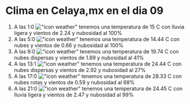 # Clima en Celaya,mx en el dia 09

1. A las 1:0 !["icon weather"](http://openweathermap.org/img/w/10n.png) tenemos una temperatura de 15 C con lluvia ligera y  vientos de 2.24 y nubosidad al 100%
1. A las 5:0 !["icon weather"](http://openweathermap.org/img/w/04n.png) tenemos una temperatura de 14.44 C con nubes y  vientos de 0.66 y nubosidad al 100%
1. A las 9:0 !["icon weather"](http://openweathermap.org/img/w/03d.png) tenemos una temperatura de 19.74 C con nubes dispersas y  vientos de 1.89 y nubosidad al 41%
1. A las 13:1 !["icon weather"](http://openweathermap.org/img/w/03d.png) tenemos una temperatura de 24.44 C con nubes dispersas y  vientos de 2.92 y nubosidad al 27%
1. A las 17:0 !["icon weather"](http://openweathermap.org/img/w/04d.png) tenemos una temperatura de 28.33 C con nubes rotas y  vientos de 0.59 y nubosidad al 68%
1. A las 21:0 !["icon weather"](http://openweathermap.org/img/w/10n.png) tenemos una temperatura de 24.45 C con lluvia ligera y  vientos de 2.47 y nubosidad al 99%
